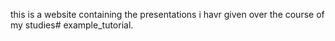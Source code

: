 this is a website containing the presentations i havr given over the course of my studies# example_tutorial. 
